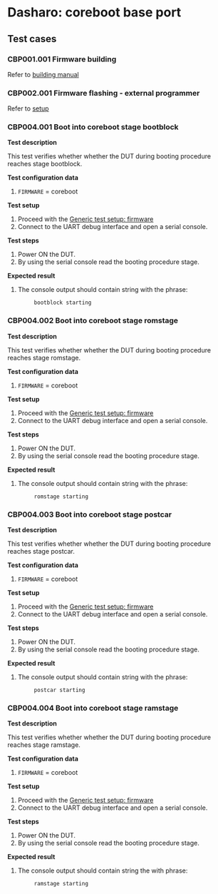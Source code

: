 # Dasharo: coreboot base port

## Test cases

### CBP001.001 Firmware building

Refer to [building manual](../building-manual.md)

### CBP002.001 Firmware flashing - external programmer

Refer to [setup](../setup.md/#spi)

### CBP004.001 Boot into coreboot stage bootblock

**Test description**

This test verifies whether whether the DUT during booting procedure reaches 
stage bootblock.

**Test configuration data**

1. `FIRMWARE` = coreboot

**Test setup**

1. Proceed with the 
    [Generic test setup: firmware](../dasharo-compatibility/generic-test-setup.md/#firmware)
2. Connect to the UART debug interface and open a serial console.

**Test steps**

1. Power ON the DUT.
2. By using the serial console read the booting procedure stage.

**Expected result**

1. The console output should contain string with the phrase:

            bootblock starting

### CBP004.002 Boot into coreboot stage romstage

**Test description**

This test verifies whether whether the DUT during booting procedure reaches 
stage romstage.

**Test configuration data**

1. `FIRMWARE` = coreboot

**Test setup**

1. Proceed with the 
    [Generic test setup: firmware](../dasharo-compatibility/generic-test-setup.md/#firmware)
2. Connect to the UART debug interface and open a serial console.

**Test steps**

1. Power ON the DUT.
2. By using the serial console read the booting procedure stage.

**Expected result**

1. The console output should contain string with the phrase:

            romstage starting

### CBP004.003 Boot into coreboot stage postcar

**Test description**

This test verifies whether whether the DUT during booting procedure reaches 
stage postcar.

**Test configuration data**

1. `FIRMWARE` = coreboot

**Test setup**

1. Proceed with the 
    [Generic test setup: firmware](../dasharo-compatibility/generic-test-setup.md/#firmware)
2. Connect to the UART debug interface and open a serial console.

**Test steps**

1. Power ON the DUT.
2. By using the serial console read the booting procedure stage.

**Expected result**

1. The console output should contain string with the phrase:

            postcar starting

### CBP004.004 Boot into coreboot stage ramstage

**Test description**

This test verifies whether whether the DUT during booting procedure reaches 
stage ramstage.

**Test configuration data**

1. `FIRMWARE` = coreboot

**Test setup**

1. Proceed with the 
    [Generic test setup: firmware](../dasharo-compatibility/generic-test-setup.md/#firmware)
2. Connect to the UART debug interface and open a serial console.

**Test steps**

1. Power ON the DUT.
2. By using the serial console read the booting procedure stage.

**Expected result**

1. The console output should contain string the with phrase:

            ramstage starting